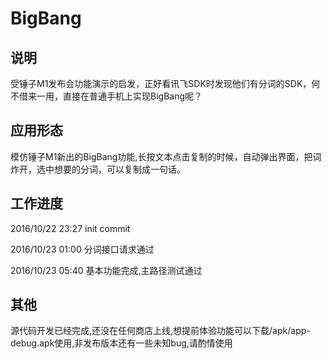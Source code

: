 # BigBang
## 说明
受锤子M1发布会功能演示的启发，正好看讯飞SDK时发现他们有分词的SDK，何不借来一用，直接在普通手机上实现BigBang呢？

## 应用形态
模仿锤子M1新出的BigBang功能,长按文本点击复制的时候，自动弹出界面，把词炸开，选中想要的分词，可以复制成一句话。

## 工作进度
2016/10/22 23:27 init commit

2016/10/23 01:00 分词接口请求通过

2016/10/23 05:40 基本功能完成,主路径测试通过

## 其他
源代码开发已经完成,还没在任何商店上线,想提前体验功能可以下载/apk/app-debug.apk使用,非发布版本还有一些未知bug,请酌情使用
